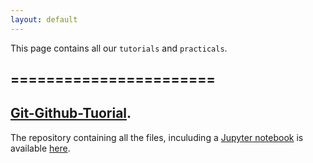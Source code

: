 ```yaml
---
layout: default
---
```



This page contains all our `tutorials` and `practicals`.


## =======================
## [**Git-Github-Tuorial**](https://github.com/QLA-ML-DS/Git-Github-Tuorial/blob/main/Tutorial-Files/the-practical.md). 

The repository containing all the files, inculuding a [Jupyter notebook](https://jupyter.org/) is available [here](https://github.com/QLA-ML-DS/Git-Github-Tuorial).
